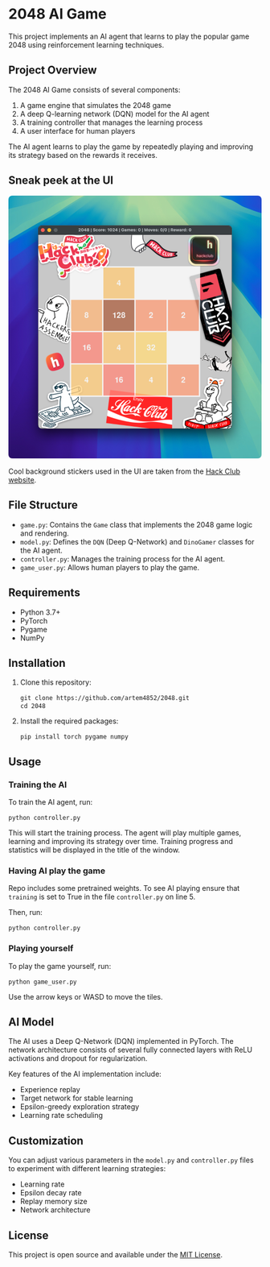 # 2048 AI Game

This project implements an AI agent that learns to play the popular game 2048 using reinforcement learning techniques.

## Project Overview

The 2048 AI Game consists of several components:

1. A game engine that simulates the 2048 game
2. A deep Q-learning network (DQN) model for the AI agent
3. A training controller that manages the learning process
4. A user interface for human players

The AI agent learns to play the game by repeatedly playing and improving its strategy based on the rewards it receives.

## Sneak peek at the UI

![2048 Game UI](ui.png)

Cool background stickers used in the UI are taken from the [Hack Club website](https://hackclub.com/stickers/).

## File Structure

- `game.py`: Contains the `Game` class that implements the 2048 game logic and rendering.
- `model.py`: Defines the `DQN` (Deep Q-Network) and `DinoGamer` classes for the AI agent.
- `controller.py`: Manages the training process for the AI agent.
- `game_user.py`: Allows human players to play the game.

## Requirements

- Python 3.7+
- PyTorch
- Pygame
- NumPy

## Installation

1. Clone this repository:

   ```
   git clone https://github.com/artem4852/2048.git
   cd 2048
   ```

2. Install the required packages:
   ```
   pip install torch pygame numpy
   ```

## Usage

### Training the AI

To train the AI agent, run:

```
python controller.py
```

This will start the training process. The agent will play multiple games, learning and improving its strategy over time. Training progress and statistics will be displayed in the title of the window.

### Having AI play the game

Repo includes some pretrained weights. To see AI playing ensure that `training` is set to True in the file `controller.py` on line 5.

Then, run:

```
python controller.py
```

### Playing yourself

To play the game yourself, run:

```
python game_user.py
```

Use the arrow keys or WASD to move the tiles.

## AI Model

The AI uses a Deep Q-Network (DQN) implemented in PyTorch. The network architecture consists of several fully connected layers with ReLU activations and dropout for regularization.

Key features of the AI implementation include:

- Experience replay
- Target network for stable learning
- Epsilon-greedy exploration strategy
- Learning rate scheduling

## Customization

You can adjust various parameters in the `model.py` and `controller.py` files to experiment with different learning strategies:

- Learning rate
- Epsilon decay rate
- Replay memory size
- Network architecture

## License

This project is open source and available under the [MIT License](LICENSE).
